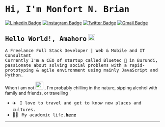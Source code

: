 # <samp>Hi, I'm Monfort N. Brian</samp>

[![Linkedin Badge](https://img.shields.io/badge/LinkedIn-%230077B5.svg?&style=flat-square&logo=linkedin&logoColor=white&color=071A2C&link=https://www.linkedin.com/in/monfortbrian/)](https://www.linkedin.com/in/monfortbrian/)
[![Instagram Badge](https://img.shields.io/badge/Instagram-%23E4405F.svg?&style=flat-square&logo=instagram&logoColor=white&color=071A2C&link=https://www.instagram.com/monfortbrian)](https://www.instagram.com/monfortbrian)
[![Twitter Badge](https://img.shields.io/badge/Twitter-%231877F2.svg?&style=flat-square&logo=twitter&logoColor=white&color=071A2C&link=https://twitter.com/monfortbrian)](https://twitter.com/monfortbrian)
[![Gmail Badge](https://img.shields.io/badge/Gmail-%231877F2.svg?&style=flat-square&logo=gmail&logoColor=white&color=071A2C&link=mailto:monfortbrian@outlook.com)](mailto:monfortbrian@outlook.com)

## <samp>Hello World!, Amahoro</samp> <img src="https://github.com/monfortbrian/monfort-brian/blob/master/assets/earth.gif" width="22px">

<samp>A Freelance Full Stack Developer | Web & Mobile and IT Consultant <br> Currently I'm a CEO of startup called Bluetec 🚀 in Burundi, passionate about solving social problems with a rapid-prototyping & agile environment using mainly JavaScript and Python.</samp>
<samp>

When i am not <img src="https://github.com/monfortbrian/monfort-brian/blob/master/assets/developer.gif" width="25px">
 , I'm probably chilling in the nature, sipping alcohol with family and friends, or travelling</samp> &nbsp;  &nbsp; 


- ✈️ &nbsp; <samp>I love to travel and get to know new places and cultures.</samp>
- 👨‍🎓 &nbsp; <samp>My academic life.[__here__](https://github.com/monfortbrian/list-of-courses-certifications)</samp>

---
